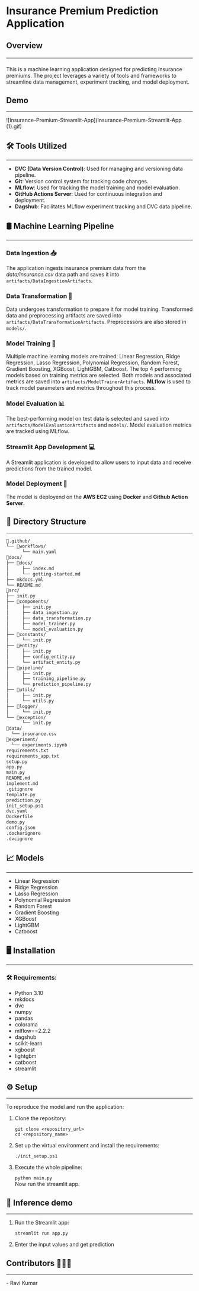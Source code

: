<!-- # This should be full fledged applications
## Use the tools prper and robust 
## Write proper codebase and write proper instructions

DagsHub Experiment tarcking: https://dagshub.com/ravikumar46931/insurance-premium-MLOps.mlflow -->

<!-- # Introduction
# Dataset
# Model Training
# Model Tracking
# Model Evaluation
# Model deployment -->

# Insurance Premium Prediction Application

## Overview<hr>

This is a machine learning application designed for predicting insurance premiums. The project leverages a variety of tools and frameworks to streamline data management, experiment tracking, and model deployment.

## Demo
<hr>

![Insurance-Premium-Streamlit-App](Insurance-Premium-Streamlit-App (1).gif)

## 🛠️ Tools Utilized
<hr>

- **DVC (Data Version Control)**: Used for managing and versioning data pipeline.
- **Git**: Version control system for tracking code changes.
- **MLflow**: Used for tracking the model training and model evaluation.
- **GitHub Actions Server**: Used for continuous integration and deployment.
- **Dagshub**: Facilitates MLflow experiment tracking and DVC data pipeline.

## 🛢️ Machine Learning Pipeline
<hr>

### Data Ingestion 📥

The application ingests insurance premium data from the _data/insurance.csv_ data path and saves it into `artifacts/DataIngestionArtifacts`.

### Data Transformation 🔧

Data undergoes transformation to prepare it for model training. Transformed data and preprocessing artifacts are saved into `artifacts/DataTransformationArtifacts`. Preprocessors are also stored in `models/`.

### Model Training 🤖

Multiple machine learning models are trained:
Linear Regression, Ridge Regression, Lasso Regression, Polynomial Regression, Random Forest,
Gradient Boosting, XGBoost, LightGBM, Catboost.
The top 4 performing models based on training metrics are selected. Both models and associated metrics are saved into `artifacts/ModelTrainerArtifacts`. __MLflow__ is used to track model parameters and metrics throughout this process.

### Model Evaluation 📊

The best-performing model on test data is selected and saved into `artifacts/ModelEvaluationArtifacts` and `models/`. Model evaluation metrics are tracked using MLflow.

### Streamlit App Development 💻

A Streamlit application is developed to allow users to input data and receive predictions from the trained model.

### Model Deployment 🚀

The model is deployend on the __AWS EC2__ using __Docker__ and __Github Action Server__.

## 📁 Directory Structure
<hr>

```bash
📂.github/
└── 📂workflows/
      └── main.yaml
📂docs/
├── 📂docs/
│     ├── index.md
│     └── getting-started.md
├── mkdocs.yml
└── README.md
📂src/
├── init.py
├── 📂components/
│     ├── init.py
│     ├── data_ingestion.py
│     ├── data_transformation.py
│     ├── model_trainer.py
│     └── model_evaluation.py
├── 📂constants/
│     └── init.py
├── 📂entity/
│     ├── init.py
│     ├── config_entity.py
│     └── artifact_entity.py
├── 📂pipeline/
│     ├── init.py
│     ├── training_pipeline.py
│     └── prediction_pipeline.py
├── 📂utils/
│     ├── init.py
│     └── utils.py
├── 📂logger/
│     └── init.py
└── 📂exception/
      └── init.py
📂data/
  └── insurance.csv
📂experiment/
  └── experiments.ipynb
requirements.txt
requirements_app.txt
setup.py
app.py
main.py
README.md
implement.md
.gitignore
template.py
prediction.py
init_setup.ps1
dvc.yaml
Dockerfile
demo.py
config.json
.dockerignore
.dvcignore
```

## 📈 Models 
<hr>

- Linear Regression 
- Ridge Regression 
- Lasso Regression 
- Polynomial Regression 
- Random Forest
- Gradient Boosting
- XGBoost 
- LightGBM 
- Catboost


## 🖥️ Installation
<hr>

### 🛠️ Requirements: 

- Python 3.10
- mkdocs
- dvc
- numpy 
- pandas
- colorama
- mlflow==2.2.2
- dagshub
- scikit-learn
- xgboost
- lightgbm
- catboost
- streamlit


## ⚙️ Setup
<hr>
To reproduce the model and run the application:

1. Clone the repository:
    
    `git clone <repository_url>`<br>
    `cd <repository_name>`
    
2. Set up the virtual environment and install the requirements:

    `./init_setup.ps1`<br>

3. Execute the whole pipeline:

    `python main.py`<br>
    Now run the streamlit app.


## 🎯 Inference demo
<hr>

1. Run the Streamlit app:

    `streamlit run app.py`
2. Enter the input values and get prediction

## Contributors 👨🏼‍💻
<hr>
- Ravi Kumar